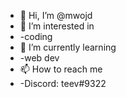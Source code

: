 - 👋 Hi, I’m @mwojd
- 👀 I’m interested in
- -coding
- 🌱 I’m currently learning
- -web dev
- 📫 How to reach me 
-   -Discord: teev#9322
